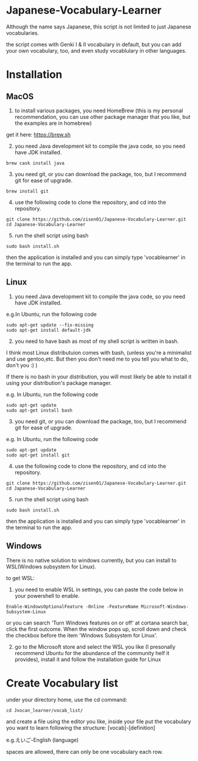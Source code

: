 # Japanese-Vocabulary-Learner

Although the name says Japanese, this script is not limited to just Japanese vocabularies.

the script comes with Genki I & II vocabulary in default, but you can add your own vocabulary, too, and even study vocablulary in other languages.

# Installation
## MacOS
  1. to install various packages, you need HomeBrew (this is my personal recommendation, you can use other package manager that you like, but the examples are in homebrew)
  
  get it here: https://brew.sh
  
  2. you need Java development kit to compile the java code, so you need have JDK installed.
  ```
  brew cask install java
  ```
  
  3. you need git, or you can download the package, too, but I recommend git for ease of upgrade.
  ```
  brew install git
  ```
  
  4. use the following code to clone the repository, and cd into the repository.
  ```
  git clone https://github.com/zisen01/Japanese-Vocabulary-Learner.git
  cd Japanese-Vocabulary-Learner
  ```
  
  5. run the shell script using bash
  ```
  sudo bash install.sh
  ```
  
  then the application is installed and you can simply type 'vocablearner' in the terminal to run the app.
  
## Linux
  1. you need Java development kit to compile the java code, so you need have JDK installed.
  
  e.g.In Ubuntu, run the following code
  ```
  sudo apt-get update --fix-missing
  sudo apt-get install default-jdk
  ```
  
  2. you need to have bash as most of my shell script is written in bash.
  
  I think most Linux distributuion comes with bash, (unless you're a minimalist and use gentoo,etc. But then you don't need me to you tell you what to do, don't you :) )
  
  If there is no bash in your distribution, you will most likely be able to install it using your distribution's package manager.
  
  e.g. In Ubuntu, run the following code
  ```
  sudo apt-get update 
  sudo apt-get install bash
  ```
  
  3. you need git, or you can download the package, too, but I recommend git for ease of upgrade.
  
  e.g. In Ubuntu, run the following code
  ```
  sudo apt-get update
  sudo apt-get install git
  ```
  
  4. use the following code to clone the repository, and cd into the repository.
  ```
  git clone https://github.com/zisen01/Japanese-Vocabulary-Learner.git
  cd Japanese-Vocabulary-Learner
  ```
  
  5. run the shell script using bash
  ```
  sudo bash install.sh
  ```
  
  then the application is installed and you can simply type 'vocablearner' in the terminal to run the app.
  
## Windows
  There is no native solution to windows currently, but you can install to WSL(Windows subsystem for Linux).
  
  to get WSL:
  1. you need to enable WSL in settings, you can paste the code below in your powershell to enable.
  ```
  Enable-WindowsOptionalFeature -Online -FeatureName Microsoft-Windows-Subsystem-Linux
  ```
  
  or you can search 'Turn Windows features on or off' at cortana search bar, click the first outcome. When the window pops up, scroll down and check the checkbox before the item 'Windows Subsystem for Linux'.
  
  2. go to the Microsoft store and select the WSL you like (I presonally recommend Ubuntu for the abundance of the community helf it provides), install it and follow the installation guide for Linux

# Create Vocabulary list
  under your directory home, use the cd command:
  ```
  cd Jvocan_learner/vocab_list/
  ```
  
  and create a file using the editor you like, inside your file put the vocabulary you want to learn following the structure:
  [vocab]-[definition]
  
  e.g.えいご-English (language)
  
  spaces are allowed, there can only be one vocabulary each row.
  
